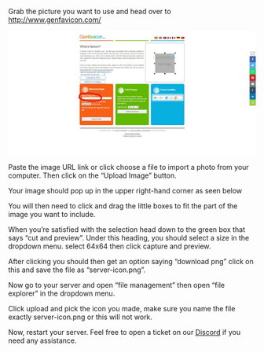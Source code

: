 Grab the picture you want to use and head over to http://www.genfavicon.com/

![img](../../static/imgs/running_a_server/icon/1.png)

Paste the image URL link or click choose a file to import a photo from your computer.
Then click on the “Upload Image” button.

Your image should pop up in the upper right-hand corner as seen below

You will then need to click and drag the little boxes to fit the part of the image you want to include.

When you’re satisfied with the selection head down to the green box that says “cut and preview”. Under this heading, you should select a size in the dropdown menu. select 64x64 then click capture and preview.

After clicking you should then get an option saying “download png” click on this and save the file as “server-icon.png”. 

Now go to your server and open “file management” then open “file explorer” in the dropdown menu.

Click upload and pick the icon you made, make sure you name the file exactly server-icon.png or this will not work.

Now, restart your server. Feel free to open a ticket on our [Discord](https://discord.gg/bloom) if you need any assistance.
